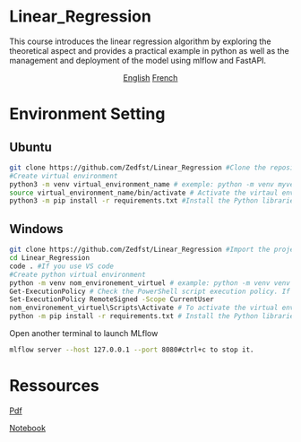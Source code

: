 # Linear_Regression

This course introduces the linear regression algorithm by exploring the theoretical aspect and provides a practical example in python as well as the management and deployment of the model using mlflow and FastAPI.

<p align="center">
  <a href="README.md">English</a>
  <a href="READMEfr.md">French</a>
</p>

# Environment Setting

## Ubuntu

```bash
git clone https://github.com/Zedfst/Linear_Regression #Clone the repository locally
#Create virtual environment
python3 -m venv virtual_environment_name # exemple: python -m venv myvenv
source virtual_environment_name/bin/activate # Activate the virtaul environment. Enter deactivate to disable it
python3 -m pip install -r requirements.txt #Install the Python libraries present in the Requirements.txt file
```

## Windows

```bash
git clone https://github.com/Zedfst/Linear_Regression #Import the project locally
cd Linear_Regression
code . #If you use VS code
#Create python virtual environment
python -m venv nom_environement_virtuel # example: python -m venv venv
Get-ExecutionPolicy # Check the PowerShell script execution policy. If the returned value is Restricted, enter the command below
Set-ExecutionPolicy RemoteSigned -Scope CurrentUser
nom_environement_virtuel\Scripts\Activate # To activate the virtual environment. Type deactivate to deactivate it
python -m pip install -r requirements.txt # Install the Python libraries listed in the Requirements.txt file
```

Open another terminal to launch MLflow

```bash
mlflow server --host 127.0.0.1 --port 8080#ctrl+c to stop it.

```

# Ressources

[Pdf](src/Linear_Regression.pdf)

[Notebook](rent_prediction.ipynb)
